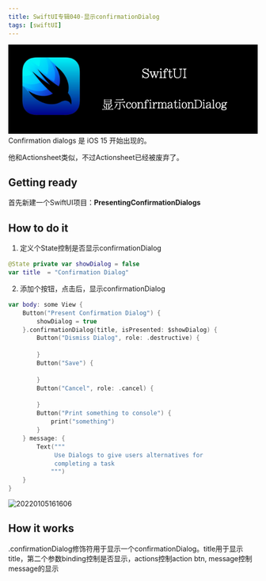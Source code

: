 ```yaml
---
title: SwiftUI专辑040-显示confirmationDialog
tags: [swiftUI]
---
```

![headerimg](./Header.png)
Confirmation dialogs 是 iOS 15 开始出现的。

他和Actionsheet类似，不过Actionsheet已经被废弃了。
<!--truncate-->
## Getting ready

首先新建一个SwiftUI项目：**PresentingConfirmationDialogs**

## How to do it

1. 定义个State控制是否显示confirmationDialog
```swift
@State private var showDialog = false
var title  = "Confirmation Dialog"
```

2. 添加个按钮，点击后，显示confirmationDialog
```swift
var body: some View {
    Button("Present Confirmation Dialog") {
        showDialog = true
    }.confirmationDialog(title, isPresented: $showDialog) {
        Button("Dismiss Dialog", role: .destructive) {

        }
        Button("Save") {

        }
        Button("Cancel", role: .cancel) {

        }
        Button("Print something to console") {
            print("something")
        }
    } message: {
        Text("""
             Use Dialogs to give users alternatives for
             completing a task
            """)
    }
}
```

![20220105161606](https://tva1.sinaimg.cn/large/008i3skNgy1gy2v9afnolj309q0lit94.jpg)

## How it works

.confirmationDialog修饰符用于显示一个confirmationDialog。title用于显示title，第二个参数binding控制是否显示，actions控制action btn, message控制message的显示
